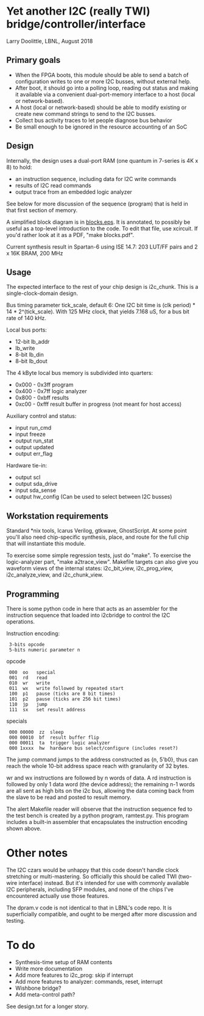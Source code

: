 # Yet another I2C (really TWI) bridge/controller/interface

Larry Doolittle, LBNL, August 2018

## Primary goals

* When the FPGA boots, this module should be able to send a batch of
configuration writes to one or more I2C busses, without external help.
* After boot, it should go into a polling loop, reading out status
and making it available via a convenient dual-port-memory interface to
a host (local or network-based).
* A host (local or network-based) should be able to modify existing or
create new command strings to send to the I2C busses.
* Collect bus activity traces to let people diagnose bus behavior
* Be small enough to be ignored in the resource accounting of an SoC

## Design

Internally, the design uses a dual-port RAM (one quantum in 7-series is 4K x 8)
to hold:

* an instruction sequence, including data for I2C write commands
* results of I2C read commands
* output trace from an embedded logic analyzer

See below for more discussion of the sequence (program) that is held
in that first section of memory.

A simplified block diagram is in [blocks.eps](blocks.eps).
It is annotated, to possibly be useful as a top-level introduction to the code.
To edit that file, use xcircuit.  If you'd rather look at it as a PDF,
"make blocks.pdf".

Current synthesis result in Spartan-6 using ISE 14.7:
  203 LUT/FF pairs and 2 x 16K BRAM, 200 MHz

## Usage

The expected interface to the rest of your chip design is i2c_chunk.
This is a single-clock-domain design.

Bus timing parameter tick_scale, default 6:
One I2C bit time is (clk period) * 14 * 2^(tick_scale).
With 125 MHz clock, that yields 7.168 uS, for a bus bit rate of 140 kHz.

Local bus ports:

* 12-bit lb_addr
* lb_write
* 8-bit lb_din
* 8-bit lb_dout

The 4 kByte local bus memory is subdivided into quarters:

*  0x000 - 0x3ff   program
*  0x400 - 0x7ff   logic analyzer
*  0x800 - 0xbff   results
*  0xc00 - 0xfff   result buffer in progress (not meant for host access)

Auxiliary control and status:

* input run_cmd
* input freeze
* output run_stat
* output updated
* output err_flag

Hardware tie-in:

* output scl
* output sda_drive
* input sda_sense
* output hw_config (Can be used to select between I2C busses)

## Workstation requirements

Standard *nix tools, Icarus Verilog, gtkwave,
GhostScript.  At some point you'll also need chip-specific synthesis,
place, and route for the full chip that will instantiate this module.

To exercise some simple regression tests, just do "make".
To exercise the logic-analyzer part, "make a2trace_view".
Makefile targets can also give you waveform views of the internal states:
i2c_bit_view, i2c_prog_view, i2c_analyze_view, and i2c_chunk_view.

## Programming

There is some python code in here that acts as an assembler for
the instruction sequence that loaded into i2cbridge to control
the I2C operations.

Instruction encoding:
```
 3-bits opcode
 5-bits numeric parameter n
```
opcode
```
 000  oo   special
 001  rd   read
 010  wr   write
 011  wx   write followed by repeated start
 100  p1   pause (ticks are 8 bit times)
 101  p2   pause (ticks are 256 bit times)
 110  jp   jump
 111  sx   set result address
```
specials
```
 000 00000  zz  sleep
 000 00010  bf  result buffer flip
 000 00011  ta  trigger logic analyzer
 000 1xxxx  hw  hardware bus select/configure (includes reset?)
```
The jump command jumps to the address constructed as {n, 5'b0}, thus can
reach the whole 10-bit address space reach with granularity of 32 bytes.

wr and wx instructions are followed by n words of data.
A rd instruction is followed by only 1 data word (the device address);
the remaining n-1 words are all sent as high bits on the i2c bus, allowing
the data coming back from the slave to be read and posted to result memory.

The alert Makefile reader will observe that the instruction sequence fed to
the test bench is created by a python program, ramtest.py.  This program
includes a built-in assembler that encapsulates the instruction encoding
shown above.

# Other notes

The I2C czars would be unhappy that this code doesn't handle clock
stretching or multi-mastering.  So officially this should be called TWI
(two-wire interface) instead.  But it's intended for use with commonly
available I2C peripherals, including SFP modules, and none of the chips
I've encountered actually use those features.

The dpram.v code is not identical to that in LBNL's code repo.
It is superficially compatible, and ought to be merged after more
discussion and testing.

# To do

* Synthesis-time setup of RAM contents
* Write more documentation
* Add more features to i2c_prog: skip if interrupt
* Add more features to analyzer: commands, reset, interrupt
* Wishbone bridge?
* Add meta-control path?

See design.txt for a longer story.
